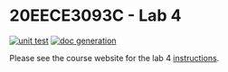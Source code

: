 # 20EECE3093C - Lab 4

[![unit test](https://github.com/rsoni89/lab-4-rsoni89/actions/workflows/ci-pytest.yaml/badge.svg?event=push)](https://github.com/rsoni89/lab-4-rsoni89/actions/workflows/ci-pytest.yaml)
[![doc generation](https://github.com/rsoni89/lab-4-rsoni89/actions/workflows/ci-sphinx.yaml/badge.svg?event=push)](https://github.com/rsoni89/lab-4-rsoni89/actions/workflows/ci-sphinx.yaml)

Please see the course website for the lab 4 [instructions](https://20eece3093c-24ss.github.io/graded_artifacts/lab_assignments/lab_4.html).
